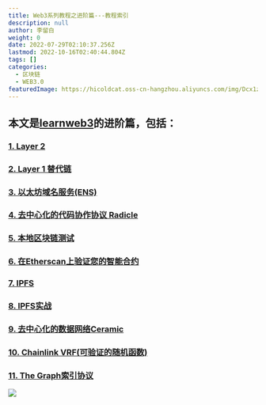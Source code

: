 ```yaml
---
title: Web3系列教程之进阶篇---教程索引
description: null
author: 李留白
weight: 0
date: 2022-07-29T02:10:37.256Z
lastmod: 2022-10-16T02:40:44.804Z
tags: []
categories:
  - 区块链
  - WEB3.0
featuredImage: https://hicoldcat.oss-cn-hangzhou.aliyuncs.com/img/Dcx1zWU(1).png
---
```


## 本文是[learnweb3](https://www.learnweb3.io/)的进阶篇，包括：

### [1. Layer 2](https://hicoldcat.com/posts/web3/junior-track-1/)
### [2. Layer 1 替代链](https://hicoldcat.com/posts/web3/junior-track-2/)
### [3. 以太坊域名服务(ENS)](https://hicoldcat.com/posts/web3/junior-track-3/)
### [4. 去中心化的代码协作协议 Radicle](https://hicoldcat.com/posts/web3/junior-track-4/)
### [5. 本地区块链测试](https://hicoldcat.com/posts/web3/junior-track-5/)
### [6. 在Etherscan上验证您的智能合约](https://hicoldcat.com/posts/web3/junior-track-6/)
### [7. IPFS](https://hicoldcat.com/posts/web3/junior-track-7/)
### [8. IPFS实战](https://hicoldcat.com/posts/web3/junior-track-8/)
### [9. 去中心化的数据网络Ceramic](https://hicoldcat.com/posts/web3/junior-track-9/)
### [10. Chainlink VRF(可验证的随机函数)](https://hicoldcat.com/posts/web3/junior-track-10/)
### [11. The Graph索引协议](https://hicoldcat.com/posts/web3/junior-track-11/)

![](https://hicoldcat.oss-cn-hangzhou.aliyuncs.com/img/my.png)